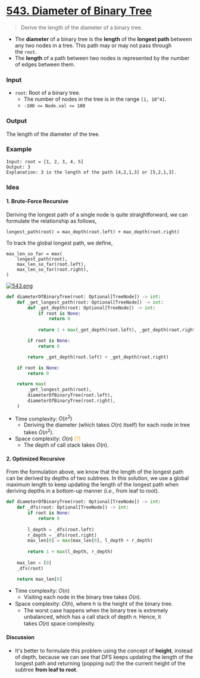# [543. Diameter of Binary Tree](https://leetcode.com/problems/diameter-of-binary-tree/)
> Derive the length of the diameter of a binary tree.
* The **diameter** of a binary tree is the **length** of the **longest path** between any two nodes in a tree. This path may or may not pass through the `root`.
* The **length** of a path between two nodes is represented by the number of edges between them.
### Input
* `root`: Root of a binary tree.
	* The number of nodes in the tree is in the range `[1, 10^4]`.
	* `-100 <= Node.val <= 100`
### Output
The length of the diameter of the tree.
### Example
```
Input: root = [1, 2, 3, 4, 5]
Output: 3
Explanation: 3 is the length of the path [4,2,1,3] or [5,2,1,3].
```
### Idea
#### 1. Brute-Force Recursive
Deriving the longest path of a single node is quite straightforward, we can formulate the relationship as follows,
```
longest_path(root) = max_depth(root.left) + max_depth(root.right)
```
To track the global longest path, we define,
```
max_len_so_far = max(
	longest_path(root), 
	max_len_so_far(root.left),
	max_len_so_far(root.right),
)
```

[![543.png](https://i.postimg.cc/CMXj5vPq/543.png)](https://postimg.cc/z3wLPk1z)

```python
def diameterOfBinaryTree(root: Optional[TreeNode]) -> int:
    def _get_longest_path(root: Optional[TreeNode]) -> int:
        def _get_depth(root: Optional[TreeNode]) -> int:
            if root is None:
                return 0
            
            return 1 + max(_get_depth(root.left), _get_depth(root.right))

        if root is None:
            return 0

        return _get_depth(root.left) + _get_depth(root.right)

    if root is None:
        return 0

    return max(
        _get_longest_path(root),
        diameterOfBinaryTree(root.left),
        diameterOfBinaryTree(root.right),
    )
```
* Time complexity: $O(n^2)$
	* Deriving the diameter (which takes $O(n)$ itself) for each node in tree takes $O(n^2)$.
* Space complexity: $O(n)$ <span style="color: orange">(?)</span>
	* The depth of call stack takes $O(n)$.
#### 2. Optimized Recursive
From the formulation above, we know that the length of the longest path can be derived by depths of two subtrees. In this solution, we use a global maximum length to keep updating the length of the longest path when deriving depths in a bottom-up manner (*i.e.,* from leaf to root).
```python
def diameterOfBinaryTree(root: Optional[TreeNode]) -> int:
    def _dfs(root: Optional[TreeNode]) -> int:
        if root is None:
            return 0
        
        l_depth = _dfs(root.left)
        r_depth = _dfs(root.right)
        max_len[0] = max(max_len[0], l_depth + r_depth)
        
        return 1 + max(l_depth, r_depth)
        
    max_len = [0]
    _dfs(root)

    return max_len[0]
```
* Time complexity: $O(n)$
	* Visiting each node in the binary tree takes $O(n)$.
* Space complexity: 𝑂(ℎ), where ℎ is the height of the binary tree.
    - The worst case happens when the binary tree is extremely unbalanced, which has a call stack of depth 𝑛. Hence, it takes 𝑂(𝑛) space complexity.
#### Discussion
* It's better to formulate this problem using the concept of **height**, instead of depth, because we can see that DFS keeps updating the length of the longest path and returning (popping out) the the current height of the subtree **from leaf to root**.